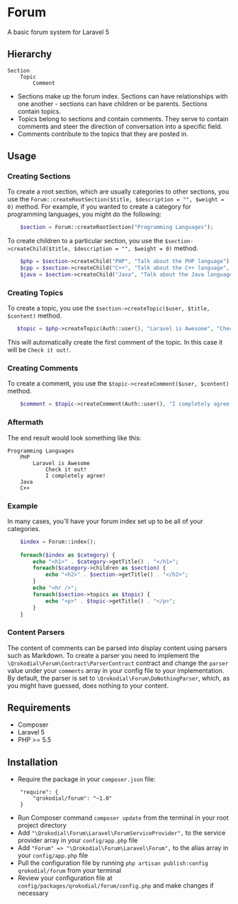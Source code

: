 # Forum

A basic forum system for Laravel 5

## Hierarchy

    Section
        Topic
            Comment

* Sections make up the forum index. Sections can have relationships with one another - sections can have children or be parents.  Sections contain topics.
* Topics belong to sections and contain comments.  They serve to contain comments and steer the direction of conversation into a specific field.
* Comments contribute to the topics that they are posted in.

## Usage

### Creating Sections

To create a root section, which are usually categories to other sections, you use the `Forum::createRootSection($title, $description = "", $weight = 0)` method.
For example, if you wanted to create a category for programming languages, you might do the following:

```php
    $section = Forum::createRootSection("Programming Languages");
```

To create children to a particular section, you use the `$section->createChild($title, $description = "", $weight = 0)` method.

```php
    $php = $section->createChild("PHP", "Talk about the PHP language");
    $cpp = $section->createChild("C++", "Talk about the C++ language", 2);
    $java = $section->createChild("Java", "Talk about the Java language", 1);
```

### Creating Topics

To create a topic, you use the `$section->createTopic($user, $title, $content)` method.

```php
   $topic = $php->createTopic(Auth::user(), "Laravel is Awesome", "Check it out!");
```

This will automatically create the first comment of the topic.  In this case it will be `Check it out!`.

### Creating Comments

To create a comment, you use the `$topic->createComment($user, $content)` method.

```php
    $comment = $topic->createComment(Auth::user(), "I completely agree!");
```

### Aftermath

The end result would look something like this:

    Programming Languages
        PHP
            Laravel is Awesome
                Check it out!
                I completely agree!
        Java
        C++

### Example

In many cases, you'll have your forum index set up to be all of your categories.

```php
    $index = Forum::index();
    
    foreach($index as $category) {
        echo "<h1>" . $category->getTitle() . "</h1>";
        foreach($category->children as $section) {
            echo "<h2>" . $section->getTitle() . "</h2>";
        }
        echo "<hr />";
        foreach($section->topics as $topic) {
            echo "<p>" . $topic->getTitle() . "</p>";
        }
    }
```

### Content Parsers

The content of comments can be parsed into display content using parsers such as Markdown.
To create a parser you need to implement the `\Qrokodial\Forum\Contract\ParserContract` contract and change the `parser` value under your `comments` array in your config file to your implementation.
By default, the parser is set to `\Qrokodial\Forum\DoNothingParser`, which, as you might have guessed, does nothing to your content.

## Requirements

* Composer
* Laravel 5
* PHP >= 5.5

## Installation

* Require the package in your `composer.json` file:
```
    "require": {
        "qrokodial/forum": "~1.0"
    }
```
* Run Composer command `composer update` from the terminal in your root project directory
* Add `"\Qrokodial\Forum\Laravel\ForumServiceProvider",` to the service provider array in your `config/app.php` file
* Add `"Forum" => "\Qrokodial\Forum\Laravel\Forum",` to the alias array in your `config/app.php` file
* Pull the configuration file by running `php artisan publish:config qrokodial/forum` from your terminal
* Review your configuration file at `config/packages/qrokodial/forum/config.php` and make changes if necessary